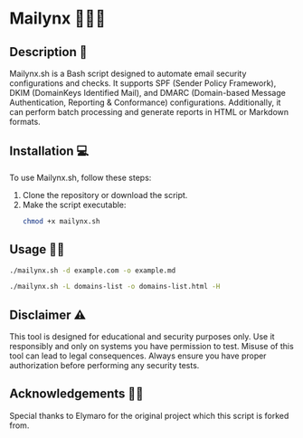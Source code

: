 # Mailynx 🕵🏻‍♂️

## Description 🔮
Mailynx.sh is a Bash script designed to automate email security configurations and checks. It supports SPF (Sender Policy Framework), DKIM (DomainKeys Identified Mail), and DMARC (Domain-based Message Authentication, Reporting & Conformance) configurations. Additionally, it can perform batch processing and generate reports in HTML or Markdown formats.

## Installation 💻
To use Mailynx.sh, follow these steps:

1. Clone the repository or download the script.
2. Make the script executable:
   ```bash
   chmod +x mailynx.sh
   ```
## Usage 🥷🏻
   ```bash
   ./mailynx.sh -d example.com -o example.md
   ```
   ```bash
   ./mailynx.sh -L domains-list -o domains-list.html -H 
   ```
## Disclaimer ⚠️
This tool is designed for educational and security purposes only. Use it responsibly and only on systems you have permission to test. Misuse of this tool can lead to legal consequences. Always ensure you have proper authorization before performing any security tests.

## Acknowledgements 🙏🏻
Special thanks to Elymaro for the original project which this script is forked from.


